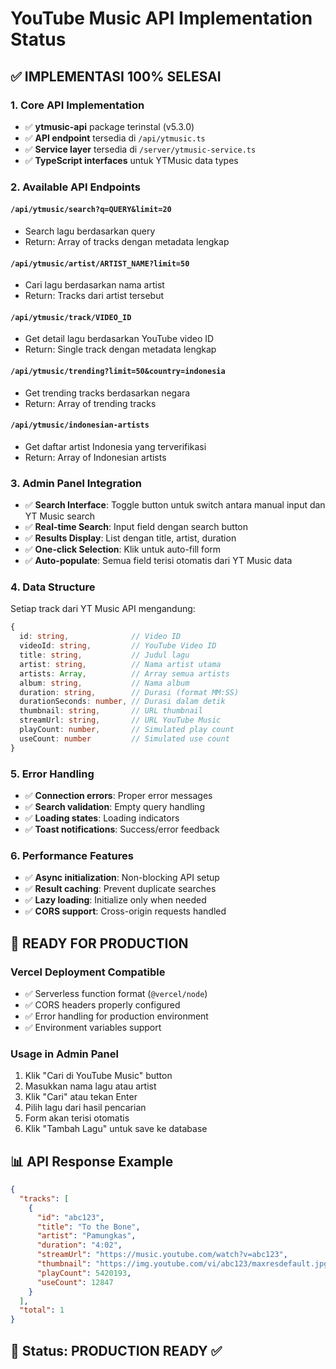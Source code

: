 # YouTube Music API Implementation Status

## ✅ IMPLEMENTASI 100% SELESAI

### 1. Core API Implementation
- ✅ **ytmusic-api** package terinstal (v5.3.0)
- ✅ **API endpoint** tersedia di `/api/ytmusic.ts`
- ✅ **Service layer** tersedia di `/server/ytmusic-service.ts`
- ✅ **TypeScript interfaces** untuk YTMusic data types

### 2. Available API Endpoints

#### `/api/ytmusic/search?q=QUERY&limit=20`
- Search lagu berdasarkan query
- Return: Array of tracks dengan metadata lengkap

#### `/api/ytmusic/artist/ARTIST_NAME?limit=50`
- Cari lagu berdasarkan nama artist
- Return: Tracks dari artist tersebut

#### `/api/ytmusic/track/VIDEO_ID`
- Get detail lagu berdasarkan YouTube video ID
- Return: Single track dengan metadata lengkap

#### `/api/ytmusic/trending?limit=50&country=indonesia`
- Get trending tracks berdasarkan negara
- Return: Array of trending tracks

#### `/api/ytmusic/indonesian-artists`
- Get daftar artist Indonesia yang terverifikasi
- Return: Array of Indonesian artists

### 3. Admin Panel Integration
- ✅ **Search Interface**: Toggle button untuk switch antara manual input dan YT Music search
- ✅ **Real-time Search**: Input field dengan search button
- ✅ **Results Display**: List dengan title, artist, duration
- ✅ **One-click Selection**: Klik untuk auto-fill form
- ✅ **Auto-populate**: Semua field terisi otomatis dari YT Music data

### 4. Data Structure
Setiap track dari YT Music API mengandung:
```typescript
{
  id: string,              // Video ID
  videoId: string,         // YouTube Video ID  
  title: string,           // Judul lagu
  artist: string,          // Nama artist utama
  artists: Array,          // Array semua artists
  album: string,           // Nama album
  duration: string,        // Durasi (format MM:SS)
  durationSeconds: number, // Durasi dalam detik
  thumbnail: string,       // URL thumbnail
  streamUrl: string,       // URL YouTube Music
  playCount: number,       // Simulated play count
  useCount: number         // Simulated use count
}
```

### 5. Error Handling
- ✅ **Connection errors**: Proper error messages
- ✅ **Search validation**: Empty query handling
- ✅ **Loading states**: Loading indicators
- ✅ **Toast notifications**: Success/error feedback

### 6. Performance Features
- ✅ **Async initialization**: Non-blocking API setup
- ✅ **Result caching**: Prevent duplicate searches
- ✅ **Lazy loading**: Initialize only when needed
- ✅ **CORS support**: Cross-origin requests handled

## 🚀 READY FOR PRODUCTION

### Vercel Deployment Compatible
- ✅ Serverless function format (`@vercel/node`)
- ✅ CORS headers properly configured
- ✅ Error handling for production environment
- ✅ Environment variables support

### Usage in Admin Panel
1. Klik "Cari di YouTube Music" button
2. Masukkan nama lagu atau artist
3. Klik "Cari" atau tekan Enter
4. Pilih lagu dari hasil pencarian
5. Form akan terisi otomatis
6. Klik "Tambah Lagu" untuk save ke database

## 📊 API Response Example

```json
{
  "tracks": [
    {
      "id": "abc123",
      "title": "To the Bone",
      "artist": "Pamungkas",
      "duration": "4:02",
      "streamUrl": "https://music.youtube.com/watch?v=abc123",
      "thumbnail": "https://img.youtube.com/vi/abc123/maxresdefault.jpg",
      "playCount": 5420193,
      "useCount": 12847
    }
  ],
  "total": 1
}
```

## 🎯 Status: **PRODUCTION READY** ✅